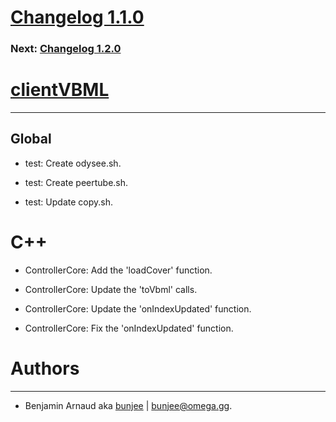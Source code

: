 # [Changelog 1.1.0](https://omega.gg/MotionMonkey/changes/1.1.0.html)

### Next: [Changelog 1.2.0](1.2.0.html)

# [clientVBML](https://omega.gg/clientVBML)
---

## Global

- test: Create odysee.sh.

- test: Create peertube.sh.

- test: Update copy.sh.


# C++

- ControllerCore: Add the 'loadCover' function.

- ControllerCore: Update the 'toVbml' calls.

- ControllerCore: Update the 'onIndexUpdated' function.

- ControllerCore: Fix the 'onIndexUpdated' function.


# Authors
---

- Benjamin Arnaud aka [bunjee](https://bunjee.me) | <bunjee@omega.gg>.
